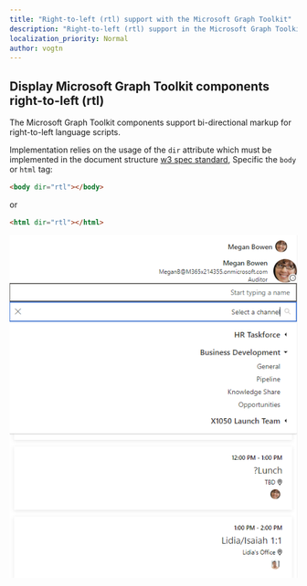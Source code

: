 ```yaml
---
title: "Right-to-left (rtl) support with the Microsoft Graph Toolkit"
description: "Right-to-left (rtl) support in the Microsoft Graph Toolkit components"
localization_priority: Normal
author: vogtn
---
```


## Display Microsoft Graph Toolkit components right-to-left (rtl)

The Microsoft Graph Toolkit components support bi-directional markup for right-to-left language scripts.

Implementation relies on the usage of the `dir` attribute which must be implemented in the document structure [w3 spec standard](https://www.w3.org/International/questions/qa-bidi-css-markup#detail), Specific the `body` or `html` tag:

```html
<body dir="rtl"></body>
```

or

```html
<html dir="rtl"></html>
```

![right-to-left](./images/rightToLeft.png)
